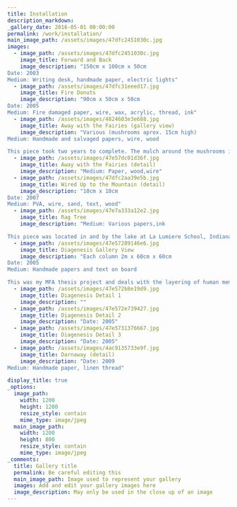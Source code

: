 ```yaml
---
title: Installation
description_markdown:   
_gallery_date: 2016-05-01 00:00:00
permalink: /work/installation/
main_image_path: /assets/images/47dfc2451030c.jpg
images:
  - image_path: /assets/images/47dfc2451030c.jpg
    image_title: Forward and Back
    image_description: "150cm x 100cm x 50cm
Date: 2003
Medium: Writing desk, handmade paper, electric lights" 
  - image_path: /assets/images/47dfc31eeed17.jpg
    image_title: Fire Donuts
    image_description: "90cm x 50cm x 50cm
Date: 2005
Medium: Fire damaged paper, wire, wax, acrylic, thread, ink" 
  - image_path: /assets/images/4824603e3e688.jpg
    image_title: Away with the Fairies (gallery view)
    image_description: "Various (mushrooms aprox. 15cm high)
Medium: Handmade and salvaged papers, wire, wood

This piece took two years to complete. The mulch around the mushrooms is made with paper taken from the Diagenesis project." 
  - image_path: /assets/images/47e57dc01d36f.jpg
    image_title: Away with the Fairies (detail)
    image_description: "Medium: Paper, wood,wire" 
  - image_path: /assets/images/47dfc2aa39e5b.jpg
    image_title: Wired Up to the Mountain (detail)
    image_description: "10cm x 10cm
Date: 2007
Medium: PVA, wire, sand, text, wood" 
  - image_path: /assets/images/47e7a333a12e2.jpg
    image_title: Rag Tree
    image_description: "Medium: Various papers,ink

This piece was located in and by the lake at La Lumiere School, Indiana. The slug was a casual visitor." 
  - image_path: /assets/images/47e57289146e6.jpg
    image_title: Diagenesis Gallery View
    image_description: "Each column 2m x 60cm x 60cm
Date: 2005
Medium: Handmade papers and text on board

This was my MFA thesis project and deals with the layering of human memory through the imagery of geological processes; diagenesis is the formation of sedimentary rock from loose sediments." 
  - image_path: /assets/images/47e572b8e19d9.jpg
    image_title: Diagenesis Detail 1
    image_description: "" 
  - image_path: /assets/images/47e572e739427.jpg
    image_title: Diagenesis Detail 2
    image_description: "Date: 2005" 
  - image_path: /assets/images/47e5731376667.jpg
    image_title: Diagenesis Detail 3
    image_description: "Date: 2005" 
  - image_path: /assets/images/4ac9135733e9f.jpg
    image_title: Darnaway (detail)
    image_description: "Date: 2009
Medium: Handmade paper, linen thread" 

display_title: true
_options:
  image_path:
    width: 1200
    height: 1200
    resize_style: contain
    mime_type: image/jpeg
  main_image_path:
    width: 1200
    height: 800
    resize_style: contain
    mime_type: image/jpeg
_comments:
  title: Gallery title
  permalink: Be careful editing this
  main_image_path: Image used to represent your gallery
  images: Add and edit your gallery images here
  image_description: May only be used in the close up of an image
---
```

